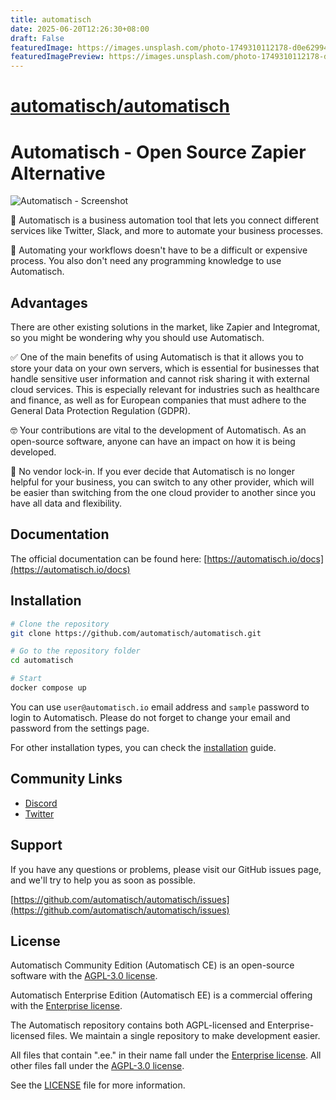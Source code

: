 ```yaml
---
title: automatisch
date: 2025-06-20T12:26:30+08:00
draft: False
featuredImage: https://images.unsplash.com/photo-1749310112178-d0e62994b0e0?ixid=M3w0NjAwMjJ8MHwxfHJhbmRvbXx8fHx8fHx8fDE3NTAzOTM1NjJ8&ixlib=rb-4.1.0
featuredImagePreview: https://images.unsplash.com/photo-1749310112178-d0e62994b0e0?ixid=M3w0NjAwMjJ8MHwxfHJhbmRvbXx8fHx8fHx8fDE3NTAzOTM1NjJ8&ixlib=rb-4.1.0
---
```


# [automatisch/automatisch](https://github.com/automatisch/automatisch)

# Automatisch - Open Source Zapier Alternative

![Automatisch - Screenshot](https://user-images.githubusercontent.com/2501931/191562539-e42f6c34-03c7-4dc4-bcf9-7f9473a9c64f.png)

🧐 Automatisch is a business automation tool that lets you connect different services like Twitter, Slack, and more to automate your business processes.

💸 Automating your workflows doesn't have to be a difficult or expensive process. You also don't need any programming knowledge to use Automatisch.

## Advantages

There are other existing solutions in the market, like Zapier and Integromat, so you might be wondering why you should use Automatisch.

✅ One of the main benefits of using Automatisch is that it allows you to store your data on your own servers, which is essential for businesses that handle sensitive user information and cannot risk sharing it with external cloud services. This is especially relevant for industries such as healthcare and finance, as well as for European companies that must adhere to the General Data Protection Regulation (GDPR).

🤓 Your contributions are vital to the development of Automatisch. As an open-source software, anyone can have an impact on how it is being developed.

💙 No vendor lock-in. If you ever decide that Automatisch is no longer helpful for your business, you can switch to any other provider, which will be easier than switching from the one cloud provider to another since you have all data and flexibility.

## Documentation

The official documentation can be found here: [https://automatisch.io/docs](https://automatisch.io/docs)

## Installation

```bash
# Clone the repository
git clone https://github.com/automatisch/automatisch.git

# Go to the repository folder
cd automatisch

# Start
docker compose up
```

You can use `user@automatisch.io` email address and `sample` password to login to Automatisch. Please do not forget to change your email and password from the settings page.

For other installation types, you can check the [installation](https://automatisch.io/docs/guide/installation) guide.

## Community Links

- [Discord](https://discord.gg/dJSah9CVrC)
- [Twitter](https://twitter.com/automatischio)

## Support

If you have any questions or problems, please visit our GitHub issues page, and we'll try to help you as soon as possible.

[https://github.com/automatisch/automatisch/issues](https://github.com/automatisch/automatisch/issues)

## License

Automatisch Community Edition (Automatisch CE) is an open-source software with the [AGPL-3.0 license](LICENSE.agpl).

Automatisch Enterprise Edition (Automatisch EE) is a commercial offering with the [Enterprise license](LICENSE.enterprise).

The Automatisch repository contains both AGPL-licensed and Enterprise-licensed files. We maintain a single repository to make development easier.

All files that contain ".ee." in their name fall under the [Enterprise license](LICENSE.enterprise). All other files fall under the [AGPL-3.0 license](LICENSE.agpl).

See the [LICENSE](LICENSE) file for more information.
